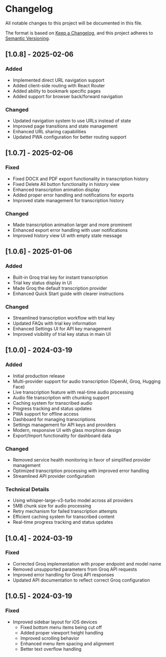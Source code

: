 # Changelog

All notable changes to this project will be documented in this file.

The format is based on [Keep a Changelog](https://keepachangelog.com/en/1.0.0/),
and this project adheres to [Semantic Versioning](https://semver.org/spec/v2.0.0.html).

## [1.0.8] - 2025-02-06

### Added
- Implemented direct URL navigation support
- Added client-side routing with React Router
- Added ability to bookmark specific pages
- Added support for browser back/forward navigation

### Changed
- Updated navigation system to use URLs instead of state
- Improved page transitions and state management
- Enhanced URL sharing capabilities
- Updated PWA configuration for better routing support

## [1.0.7] - 2025-02-06

### Fixed
- Fixed DOCX and PDF export functionality in transcription history
- Fixed Delete All button functionality in history view
- Enhanced transcription animation display
- Added proper error handling and notifications for exports
- Improved state management for transcription history

### Changed
- Made transcription animation larger and more prominent
- Enhanced export error handling with user notifications
- Improved history view UI with empty state message

## [1.0.6] - 2025-01-06

### Added
- Built-in Groq trial key for instant transcription
- Trial key status display in UI
- Made Groq the default transcription provider
- Enhanced Quick Start guide with clearer instructions

### Changed
- Streamlined transcription workflow with trial key
- Updated FAQs with trial key information
- Enhanced Settings UI for API key management
- Improved visibility of trial key status in main UI

## [1.0.0] - 2024-03-19

### Added
- Initial production release
- Multi-provider support for audio transcription (OpenAI, Groq, Hugging Face)
- Live transcription feature with real-time audio processing
- Audio file transcription with chunking support
- Caching system for transcribed audio
- Progress tracking and status updates
- PWA support for offline access
- Dashboard for managing transcriptions
- Settings management for API keys and providers
- Modern, responsive UI with glass morphism design
- Export/Import functionality for dashboard data

### Changed
- Removed service health monitoring in favor of simplified provider management
- Optimized transcription processing with improved error handling
- Streamlined API provider configuration

### Technical Details
- Using whisper-large-v3-turbo model across all providers
- 5MB chunk size for audio processing
- Retry mechanism for failed transcription attempts
- Efficient caching system for transcribed content
- Real-time progress tracking and status updates

## [1.0.4] - 2024-03-19

### Fixed
- Corrected Groq implementation with proper endpoint and model name
- Removed unsupported parameters from Groq API requests
- Improved error handling for Groq API responses
- Updated API documentation to reflect correct Groq configuration

## [1.0.5] - 2024-03-19

### Fixed
- Improved sidebar layout for iOS devices
  - Fixed bottom menu items being cut off
  - Added proper viewport height handling
  - Improved scrolling behavior
  - Enhanced menu item spacing and alignment
  - Better text overflow handling
